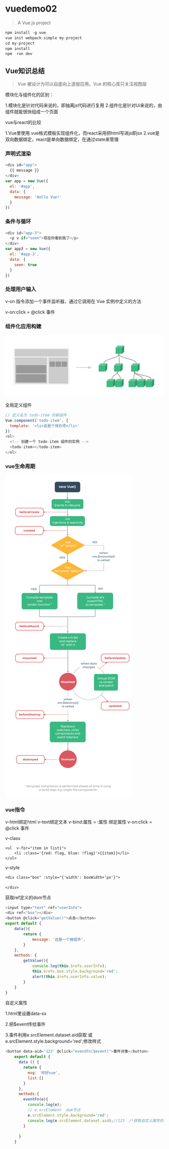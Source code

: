 # vuedemo02

> A Vue.js project

```js
npm install -g vue
vue init webpack-simple my-project
cd my-project
npm install
npm  run dev
```

## Vue知识总结
>Vue 被设计为可以自底向上逐层应用。Vue 的核心库只关注视图层

模块化与组件化的区别：

1.模块化是针对代码来说的，即抽离js代码进行复用
2.组件化是针对Ui来说的，由组件就能很快组成一个页面

vue与react的比较

1.Vue里使用.vue格式模板实现组件化，而react采用把html写进js即jsx
2.vue是双向数据绑定，react是单向数据绑定，在通过state来管理

### 声明式渲染
```js
<div id="app">
  {{ message }}
</div>
var app = new Vue({
  el: '#app',
  data: {
    message: 'Hello Vue!'
  }
})
```
### 条件与循环
```js
<div id="app-3">
  <p v-if="seen">现在你看到我了</p>
</div>
var app3 = new Vue({
  el: '#app-3',
  data: {
    seen: true
  }
})
```
### 处理用户输入

v-on 指令添加一个事件监听器，通过它调用在 Vue 实例中定义的方法

v-on:click = @click 事件

### 组件化应用构建

![](./images/components.png)

全局定义组件

```js
// 定义名为 todo-item 的新组件
Vue.component('todo-item', {
  template: '<li>这是个待办项</li>'
})
<ol>
  <!-- 创建一个 todo-item 组件的实例 -->
  <todo-item></todo-item>
</ol>
```
### vue生命周期

![](./images/lifecycle.png)

### vue指令

v-html绑定html
v-text绑定文本
v-bind:属性 = :属性 绑定属性
v-on:click = @click 事件

v-class
```
<ul  v-for="item in list1">
    <li :class='{red: flag, blue: !flag}'>{{item}}</li>
</ul>

```

v-style
```
<div class="box" :style="{'width': boxWidth+'px'}">
    
</div>
```



获取ref定义的dom节点
```js
<input type="text" ref="userInfo">
<div ref="box"></div>
<button @click="getValue()">点击</button>
export default {
    data(){
        return {
            message: '这是一个根组件',
        }
    },
    methods: {
        getValue(){
            console.log(this.$refs.userInfo);
            this.$refs.box.style.background='red';
            alert(this.$refs.userInfo.value);
        }
    }
} 
```
自定义属性

1.html里设置data-xx

2.把$event传给事件

3.事件利用e.srcElement.dataset.aid获取 或
e.srcElement.style.background='red';修改样式

```js
<button data-aid='123' @click="eventFn($event)">事件对象</button>      
    export default {     
      data () { 
        return {
          msg: '你好vue',
          list:[]      
        }
      },
      methods:{
        eventFn(e){
          console.log(e);
          // e.srcElement  dom节点
          e.srcElement.style.background='red';
          console.log(e.srcElement.dataset.aid);//123  /*获取自定义属性的值*/
        }

      }
    }
```

